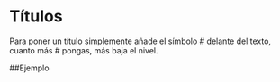 # Títulos

Para poner un título simplemente añade el símbolo \# delante del texto, cuanto más \# pongas, más baja el nivel.

##Ejemplo



